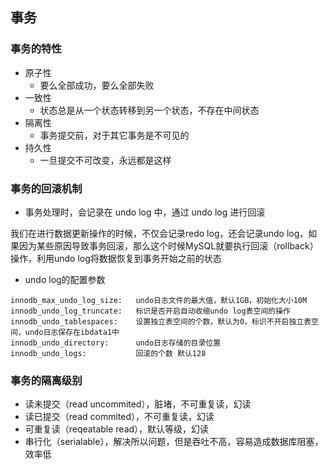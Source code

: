 ## 事务

### 事务的特性
* 原子性
    * 要么全部成功，要么全部失败
* 一致性
    * 状态总是从一个状态转移到另一个状态，不存在中间状态
* 隔离性
    * 事务提交前，对于其它事务是不可见的
* 持久性
    * 一旦提交不可改变，永远都是这样
### 事务的回滚机制
* 事务处理时，会记录在 undo log 中，通过 undo log 进行回滚

 我们在进行数据更新操作的时候，不仅会记录redo log，还会记录undo log，如果因为某些原因导致事务回滚，那么这个时候MySQL就要执行回滚（rollback）操作，利用undo log将数据恢复到事务开始之前的状态

* undo log的配置参数
```
innodb_max_undo_log_size:   undo日志文件的最大值，默认1GB，初始化大小10M
innodb_undo_log_truncate:   标识是否开启自动收缩undo log表空间的操作
innodb_undo_tablespaces:    设置独立表空间的个数，默认为0，标识不开启独立表空间，undo日志保存在ibdata1中
innodb_undo_directory:      undo日志存储的目录位置
innodb_undo_logs:           回滚的个数 默认128
```

### 事务的隔离级别
* 读未提交（read uncommited），脏堵，不可重复读，幻读
* 读已提交（read commited），不可重复读，幻读
* 可重复读（reqeatable read），默认等级，幻读
* 串行化（serialable），解决所以问题，但是吞吐不高，容易造成数据库阻塞，效率低


